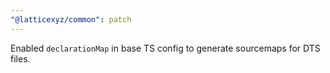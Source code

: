 ```yaml
---
"@latticexyz/common": patch
---
```


Enabled `declarationMap` in base TS config to generate sourcemaps for DTS files.
